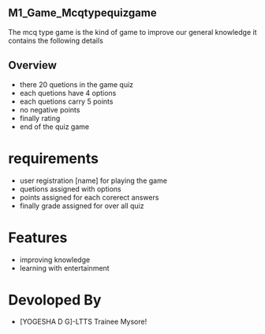 ## M1_Game_Mcqtypequizgame
The mcq type game is the kind of game to improve our general knowledge
it contains the following details

## Overview
- there 20 quetions in the game quiz
- each quetions have 4 options
- each quetions carry 5 points
- no negative points
- finally rating
- end of the quiz game

# requirements
- user registration [name] for playing the game
- quetions assigned with options
- points assigned for each corerect answers
- finally grade assigned for over all quiz

# Features
- improving knowledge
- learning with entertainment

# Devoloped By
- [YOGESHA D G]-LTTS Trainee Mysore!
